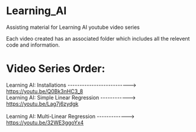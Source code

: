 # Learning_AI
Assisting material for Learning AI youtube video series

Each video created has an associated folder which includes all the relevent code and information.

# Video Series Order:
Learning AI: Installations --------------------------> https://youtu.be/Q0Bk3nHC3_8
<br>
Learning AI: Simple Linear Regression ------------> https://youtu.be/Lag7j6zydgk               
<br>
Learning AI: Multi-Linear Regression -------------> https://youtu.be/32WE3ggoYx4
